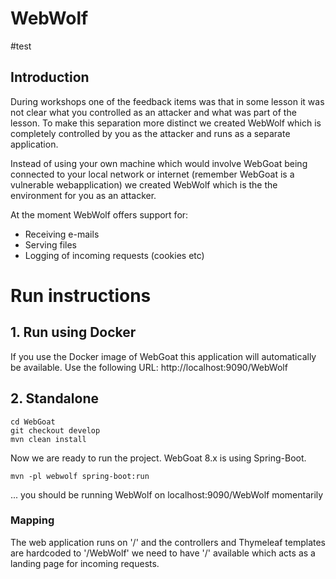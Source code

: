 # WebWolf
#test
## Introduction

During workshops one of the feedback items was that in some lesson it was not clear what you controlled 
as an attacker and what was part of the lesson. To make this separation more distinct we created 
WebWolf which is completely controlled by you as the attacker and runs as a separate application. 

Instead of using your own machine which would involve WebGoat being connected to your local network
or internet (remember WebGoat is a vulnerable webapplication) we created WebWolf which is the the 
environment for you as an attacker.

At the moment WebWolf offers support for:

- Receiving e-mails
- Serving files
- Logging of incoming requests (cookies etc)

# Run instructions

## 1. Run using Docker

If you use the Docker image of WebGoat this application will automatically be available. Use the following 
URL: http://localhost:9090/WebWolf

## 2. Standalone

```Shell
cd WebGoat
git checkout develop
mvn clean install
```

Now we are ready to run the project. WebGoat 8.x is using Spring-Boot.

```Shell
mvn -pl webwolf spring-boot:run
```
... you should be running WebWolf on localhost:9090/WebWolf momentarily



### Mapping

The web application runs on '/' and the controllers and Thymeleaf templates are hardcoded to '/WebWolf' we need
to have '/' available which acts as a landing page for incoming requests.
